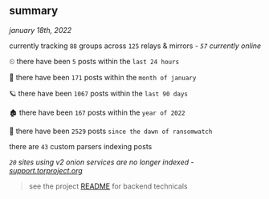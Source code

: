 
## summary
_january 18th, 2022_

currently tracking `88` groups across `125` relays & mirrors - _`57` currently online_

⏲ there have been `5` posts within the `last 24 hours`

🦈 there have been `171` posts within the `month of january`

🪐 there have been `1067` posts within the `last 90 days`

🏚 there have been `167` posts within the `year of 2022`

🦕 there have been `2529` posts `since the dawn of ransomwatch`

there are `43` custom parsers indexing posts

_`20` sites using v2 onion services are no longer indexed - [support.torproject.org](https://support.torproject.org/onionservices/v2-deprecation/)_

> see the project [README](https://github.com/thetanz/ransomwatch#ransomwatch--) for backend technicals
